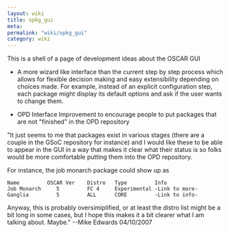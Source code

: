 ```yaml
---
layout: wiki
title: opkg_gui
meta: 
permalink: "wiki/opkg_gui"
category: wiki
---
```

<!-- Name: opkg_gui -->
<!-- Version: 1 -->
<!-- Author: mledward -->

This is a shell of a page of development ideas about the OSCAR GUI

 * A more wizard like interface than the current step by step process which allows for flexible decision making and easy extensibility depending on choices made.  For example, instead of an explicit configuration step, each package might display its default options and ask if the user wants to change them.

 * OPD Interface Improvement to encourage people to put packages that are not "finished" in the OPD repository

"It just seems to me that packages exist in various stages (there are a couple in the GSoC repository for instance) and I would like these to be able to appear in the GUI in a way that makes it clear what their status is so folks would be more comfortable putting them into the OPD repository.

For instance, the job monarch package could show up as


    
    Name         OSCAR Ver    Distro   Type         Info
    Job Monarch     5         FC 4     Experimental -Link to more-
    Ganglia         5         ALL      CORE         -Link to info-


Anyway, this is probably oversimiplified, or at least the distro list might be a bit long in some cases, but I hope this makes it a bit clearer what I am talking about.  Maybe." --Mike Edwards 04/10/2007
